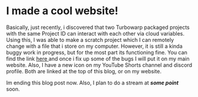 # I made a cool website!
Basically, just recently, i discovered that two Turbowarp packaged projects with the same Project ID can interact with each other via cloud variables. Using this, I was able to make a scratch project which I can remotely change with a file that i store on my computer. However, it is still a kinda buggy work in progress, but for the most part its functioning fine. You can find the link 
[here ](https://dbshorts.github.io/what-is-damian-doing/)
and once i fix up some of the bugs I will put it on my main website. Also, I have a new icon on my YouTube Shorts channel and discord profile. Both are linked at the top of this blog, or on my website.

Im ending this blog post now. Also, I plan to do a stream at ***some point*** soon.